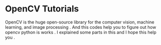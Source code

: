 # OpenCV Tutorials
OpenCV is the huge open-source library for the computer vision, machine learning, and image processing .
And this codes help you to figure out how opencv python is works . I explained some parts in this and I hope this help you . 

